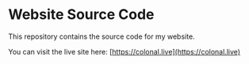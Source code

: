 # Website Source Code
This repository contains the source code for my website.

You can visit the live site here: [https://colonal.live](https://colonal.live)
